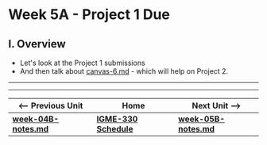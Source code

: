 # Week 5A - Project 1 Due

## I. Overview
- Let's look at the Project 1 submissions
- And then talk about [canvas-6.md](https://github.com/tonethar/IGME-330-Master/blob/master/notes/canvas-6.md) - which will help on Project 2.

<hr><hr>

| <-- Previous Unit | Home | Next Unit -->
| --- | --- | --- 
| [**week-04B-notes.md**](week-04B-notes.md)     |  [**IGME-330 Schedule**](../schedule.md) | [**week-05B-notes.md**](week-05B-notes.md)
